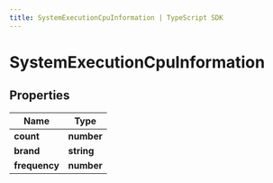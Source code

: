 ```yaml
---
title: SystemExecutionCpuInformation | TypeScript SDK
---
```



# SystemExecutionCpuInformation


## Properties

Name | Type
------------ | -------------
**count** | **number**
**brand** | **string**
**frequency** | **number**


